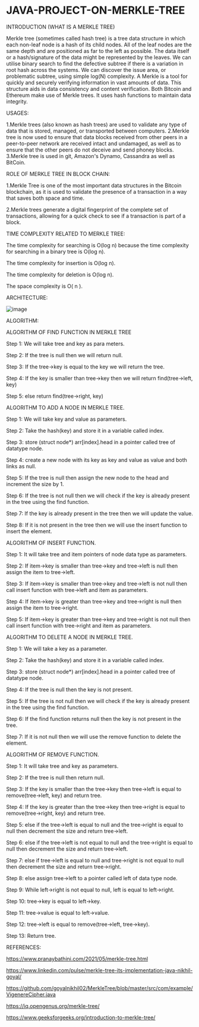 # JAVA-PROJECT-ON-MERKLE-TREE
INTRODUCTION (WHAT IS A MERKLE TREE)



Merkle tree (sometimes called hash tree) is a tree data structure in which each non-leaf node is a hash
 of its child nodes. All of the leaf nodes are the same depth and are positioned as far to the left as
 possible. The data itself or a hash/signature of the data might be represented by the leaves. 
We can utilise binary search to find the defective subtree if there is a variation in root hash across the 
systems. We can discover the issue area, or problematic subtree, using simple log(N) complexity. 
A Merkle is a tool for quickly and securely verifying information in vast amounts of data. 
This structure aids in data consistency and content verification. Both Bitcoin and Ethereum make use of Merkle trees. It uses hash functions to maintain data 
integrity.


USAGES:


1.Merkle trees (also known as hash trees) are used to validate any type of data that is stored, managed, or transported between computers.
2.Merkle tree is now used to ensure that data blocks received from other peers in a peer-to-peer network are received intact and undamaged, as well as to ensure that the other peers do not deceive and send phoney blocks.
3.Merkle tree is used in git, Amazon's Dynamo, Cassandra as well as BitCoin.

ROLE OF MERKLE TREE IN BLOCK CHAIN:


1.Merkle Tree is one of the most important data structures in the Bitcoin blockchain, as it is used to validate the presence of a transaction in a way that saves both space and time.



2.Merkle trees generate a digital fingerprint of the complete set of transactions, allowing for a quick check to see if a transaction is part of a block.




TIME COMPLEXITY RELATED TO MERKLE TREE:


The time complexity for searching is O(log n) because the time complexity for searching in a binary tree is O(log n).



The time complexity for insertion is O(log n).



The time complexity for deletion is O(log n).




The space complexity is O( n ).





ARCHITECTURE:



![image](https://user-images.githubusercontent.com/99080306/165998503-9cfd2c41-c192-4f34-b070-91af593da515.png)




 
ALGORITHM:



ALGORITHM OF FIND FUNCTION IN MERKLE TREE


Step 1: We will take tree and key as para
meters.



Step 2: If the tree is null then we will return null.



Step 3: If the tree->key is equal to the key we will return the tree.



Step 4: If the key is smaller than tree->key then we will return find(tree->left, key)


Step 5: else return find(tree->right, key)




ALGORITHM TO ADD A NODE IN MERKLE TREE.


Step 1: We will take key and value as parameters.



Step 2: Take the hash(key) and store it in a variable called index.



Step 3: store (struct node*) arr[index].head in a pointer called tree of datatype node.



Step 4: create a new node with its key as key and value as value and both links as null.



Step 5: If the tree is null then assign the new node to the head and increment the size by 1.



Step 6: If the tree is not null then we will check if the key is already present in the tree using the find function.



Step 7: If the key is already present in the tree then we will update the value.



Step 8: If it is not present in the tree then we will use the insert function to insert the element.





ALGORITHM OF INSERT FUNCTION.


Step 1: It will take tree and item pointers of node data type as parameters.



Step 2: If item->key is smaller than tree->key and tree->left is null then assign the item to tree->left.



Step 3: If item->key is smaller than tree->key and tree->left is not null then call insert function with tree->left and item as parameters.



Step 4: If item->key is greater than tree->key and tree->right is null then assign the item to tree->right.



Step 5: If item->key is greater than tree->key and tree->right is not null then call insert function with tree->right and item as parameters.





ALGORITHM TO DELETE A NODE IN MERKLE TREE.


Step 1: We will take a key as a parameter.



Step 2: Take the hash(key) and store it in a variable called index.



Step 3: store (struct node*) arr[index].head in a pointer called tree of datatype node.



Step 4: If the tree is null then the key is not present.



Step 5: If the tree is not null then we will check if the key is already present in the tree using the find function.



Step 6: If the find function returns null then the key is not present in the tree.



Step 7: If it is not null then we will use the remove function to delete the element.




ALGORITHM OF REMOVE FUNCTION.


Step 1: It will take tree and key as parameters.



Step 2: If the tree is null then return null.



Step 3: If the key is smaller than the tree->key then tree->left is equal to remove(tree->left, key) and return tree.



Step 4: If the key is greater than the tree->key then tree->right is equal to remove(tree->right, key) and return tree.



Step 5: else if the tree->left is equal to null and the tree->right is equal to null then decrement the size and return tree->left.



Step 6: else if the tree->left is not equal to null and the tree->right is equal to null then decrement the size and return tree->left.



Step 7: else if tree->left is equal to null and tree->right is not equal to null then decrement the size and return tree->right.



Step 8: else assign tree->left to a pointer called left of data type node.



Step 9: While left->right is not equal to null, left is equal to left->right.



Step 10: tree->key is equal to left->key.



Step 11: tree->value is equal to left->value.



Step 12: tree->left is equal to remove(tree->left, tree->key).



Step 13: Return tree.




REFERENCES:


https://www.pranaybathini.com/2021/05/merkle-tree.html


https://www.linkedin.com/pulse/merkle-tree-its-implementation-java-nikhil-goyal/


https://github.com/goyalnikhil02/MerkleTree/blob/master/src/com/example/VigenereCipher.java


https://iq.opengenus.org/merkle-tree/



https://www.geeksforgeeks.org/introduction-to-merkle-tree/

